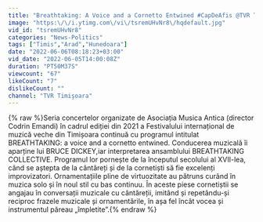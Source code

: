 ```yaml
---
title: "Breathtaking: A Voice and a Cornetto Entwined #CapDeAfis @TVR Timişoara"
image: "https:\/\/i.ytimg.com\/vi\/tsremUHvNr8\/hqdefault.jpg"
vid_id: "tsremUHvNr8"
categories: "News-Politics"
tags: ["Timis","Arad","Hunedoara"]
date: "2022-06-06T08:18:23+03:00"
vid_date: "2022-06-05T14:00:08Z"
duration: "PT50M37S"
viewcount: "67"
likeCount: "7"
dislikeCount: ""
channel: "TVR Timişoara"
---
```

{% raw %}Seria concertelor organizate de Asociația Musica Antica (director Codrin Emandi) în cadrul ediției din 2021 a Festivalului internațional de muzică veche din Timișoara continuă cu programul intitulat BREATHTAKING: a voice and a cornetto entwined. Conducerea muzicală îi aparține lui BRUCE DICKEY,iar interpretarea ansamblului BREATHTAKING COLLECTIVE. Programul lor pornește de la începutul secolului al XVII-lea, când se aștepta de la cântăreți și de la cornetiști să fie excelenți improvizatori. Ornamentațiile pline de virtuozitate au pătruns curând în muzica solo și în noul stil cu bas continuu. În aceste piese cornetiștii se angajau în conversații muzicale cu cântăreții, imitând și repetându-și reciproc frazele muzicale și ornamentările, în așa fel încât vocea și instrumentul păreau „împletite”.{% endraw %}
